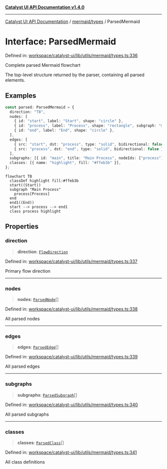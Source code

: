[**Catalyst UI API Documentation v1.4.0**](../../../README.md)

---

[Catalyst UI API Documentation](../../../README.md) / [mermaid/types](../README.md) / ParsedMermaid

# Interface: ParsedMermaid

Defined in: [workspace/catalyst-ui/lib/utils/mermaid/types.ts:336](https://github.com/TheBranchDriftCatalyst/catalyst-ui/blob/main/lib/utils/mermaid/types.ts#L336)

Complete parsed Mermaid flowchart

The top-level structure returned by the parser, containing all parsed elements.

## Examples

```typescript
const parsed: ParsedMermaid = {
  direction: "TB",
  nodes: [
    { id: "start", label: "Start", shape: "circle" },
    { id: "process", label: "Process", shape: "rectangle", subgraph: "main" },
    { id: "end", label: "End", shape: "circle" },
  ],
  edges: [
    { src: "start", dst: "process", type: "solid", bidirectional: false },
    { src: "process", dst: "end", type: "solid", bidirectional: false },
  ],
  subgraphs: [{ id: "main", title: "Main Process", nodeIds: ["process"] }],
  classes: [{ name: "highlight", fill: "#ffeb3b" }],
};
```

```mermaid
flowchart TB
  classDef highlight fill:#ffeb3b
  start((Start))
  subgraph "Main Process"
    process[Process]
  end
  end1((End))
  start --> process --> end1
  class process highlight
```

## Properties

### direction

> **direction**: [`FlowDirection`](../type-aliases/FlowDirection.md)

Defined in: [workspace/catalyst-ui/lib/utils/mermaid/types.ts:337](https://github.com/TheBranchDriftCatalyst/catalyst-ui/blob/main/lib/utils/mermaid/types.ts#L337)

Primary flow direction

---

### nodes

> **nodes**: [`ParsedNode`](ParsedNode.md)[]

Defined in: [workspace/catalyst-ui/lib/utils/mermaid/types.ts:338](https://github.com/TheBranchDriftCatalyst/catalyst-ui/blob/main/lib/utils/mermaid/types.ts#L338)

All parsed nodes

---

### edges

> **edges**: [`ParsedEdge`](ParsedEdge.md)[]

Defined in: [workspace/catalyst-ui/lib/utils/mermaid/types.ts:339](https://github.com/TheBranchDriftCatalyst/catalyst-ui/blob/main/lib/utils/mermaid/types.ts#L339)

All parsed edges

---

### subgraphs

> **subgraphs**: [`ParsedSubgraph`](ParsedSubgraph.md)[]

Defined in: [workspace/catalyst-ui/lib/utils/mermaid/types.ts:340](https://github.com/TheBranchDriftCatalyst/catalyst-ui/blob/main/lib/utils/mermaid/types.ts#L340)

All parsed subgraphs

---

### classes

> **classes**: [`ParsedClass`](ParsedClass.md)[]

Defined in: [workspace/catalyst-ui/lib/utils/mermaid/types.ts:341](https://github.com/TheBranchDriftCatalyst/catalyst-ui/blob/main/lib/utils/mermaid/types.ts#L341)

All class definitions
